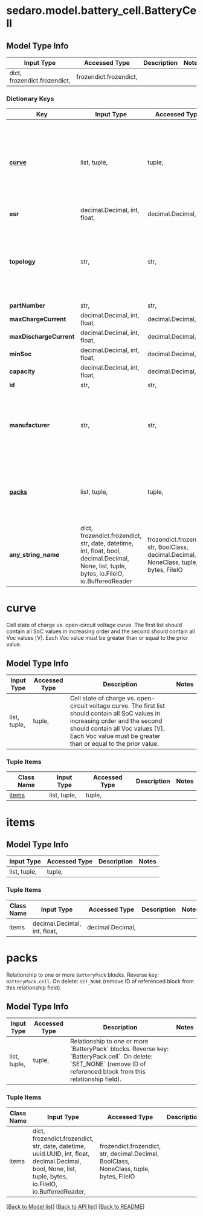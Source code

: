 # sedaro.model.battery_cell.BatteryCell

## Model Type Info
Input Type | Accessed Type | Description | Notes
------------ | ------------- | ------------- | -------------
dict, frozendict.frozendict,  | frozendict.frozendict,  |  | 

### Dictionary Keys
Key | Input Type | Accessed Type | Description | Notes
------------ | ------------- | ------------- | ------------- | -------------
**[curve](#curve)** | list, tuple,  | tuple,  | Cell state of charge vs. open-circuit voltage curve. The first list should contain all SoC values in increasing order and the second should contain all Voc values [V].  Each Voc value must be greater than or equal to the prior value. | 
**esr** | decimal.Decimal, int, float,  | decimal.Decimal,  |  | 
**topology** | str,  | str,  | Relationship to a &#x60;Topology&#x60; block. Reverse key: &#x60;Topology.batteryCells&#x60;. On delete: &#x60;RESTRICT&#x60; (prevent referenced block from being deleted while relationship to this one exists). | 
**partNumber** | str,  | str,  |  | 
**maxChargeCurrent** | decimal.Decimal, int, float,  | decimal.Decimal,  |  | 
**maxDischargeCurrent** | decimal.Decimal, int, float,  | decimal.Decimal,  |  | 
**minSoc** | decimal.Decimal, int, float,  | decimal.Decimal,  |  | 
**capacity** | decimal.Decimal, int, float,  | decimal.Decimal,  |  | 
**id** | str,  | str,  |  | [optional] 
**manufacturer** | str,  | str,  |  | [optional] if omitted the server will use the default value of ""
**[packs](#packs)** | list, tuple,  | tuple,  | Relationship to one or more &#x60;BatteryPack&#x60; blocks. Reverse key: &#x60;BatteryPack.cell&#x60;. On delete: &#x60;SET_NONE&#x60; (remove ID of referenced block from this relationship field). | [optional] 
**any_string_name** | dict, frozendict.frozendict, str, date, datetime, int, float, bool, decimal.Decimal, None, list, tuple, bytes, io.FileIO, io.BufferedReader | frozendict.frozendict, str, BoolClass, decimal.Decimal, NoneClass, tuple, bytes, FileIO | any string name can be used but the value must be the correct type | [optional]

# curve

Cell state of charge vs. open-circuit voltage curve. The first list should contain all SoC values in increasing order and the second should contain all Voc values [V].  Each Voc value must be greater than or equal to the prior value.

## Model Type Info
Input Type | Accessed Type | Description | Notes
------------ | ------------- | ------------- | -------------
list, tuple,  | tuple,  | Cell state of charge vs. open-circuit voltage curve. The first list should contain all SoC values in increasing order and the second should contain all Voc values [V].  Each Voc value must be greater than or equal to the prior value. | 

### Tuple Items
Class Name | Input Type | Accessed Type | Description | Notes
------------- | ------------- | ------------- | ------------- | -------------
[items](#items) | list, tuple,  | tuple,  |  | 

# items

## Model Type Info
Input Type | Accessed Type | Description | Notes
------------ | ------------- | ------------- | -------------
list, tuple,  | tuple,  |  | 

### Tuple Items
Class Name | Input Type | Accessed Type | Description | Notes
------------- | ------------- | ------------- | ------------- | -------------
items | decimal.Decimal, int, float,  | decimal.Decimal,  |  | 

# packs

Relationship to one or more `BatteryPack` blocks. Reverse key: `BatteryPack.cell`. On delete: `SET_NONE` (remove ID of referenced block from this relationship field).

## Model Type Info
Input Type | Accessed Type | Description | Notes
------------ | ------------- | ------------- | -------------
list, tuple,  | tuple,  | Relationship to one or more &#x60;BatteryPack&#x60; blocks. Reverse key: &#x60;BatteryPack.cell&#x60;. On delete: &#x60;SET_NONE&#x60; (remove ID of referenced block from this relationship field). | 

### Tuple Items
Class Name | Input Type | Accessed Type | Description | Notes
------------- | ------------- | ------------- | ------------- | -------------
items | dict, frozendict.frozendict, str, date, datetime, uuid.UUID, int, float, decimal.Decimal, bool, None, list, tuple, bytes, io.FileIO, io.BufferedReader,  | frozendict.frozendict, str, decimal.Decimal, BoolClass, NoneClass, tuple, bytes, FileIO |  | 

[[Back to Model list]](../../README.md#documentation-for-models) [[Back to API list]](../../README.md#documentation-for-api-endpoints) [[Back to README]](../../README.md)

